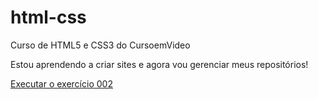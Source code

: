 # html-css
Curso de HTML5 e CSS3 do CursoemVideo

Estou aprendendo a criar sites e agora vou gerenciar meus repositórios!

<a href="https://eduardopcarvalho.github.io/html-css/Exercicios/ex002/index">Executar o exercício 002</a>
